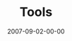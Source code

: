 ---
layout: message
category: message
series: "Seek"
title: "Tools"
date: 2007-09-02-00-00
message_id: 3
audio: "http://s3.amazonaws.com/crossroads-media/media/legacy/mp3/Seek_04_Tools_09-02-07_C_Mingo.mp3"
audio-duration: "46:20"
explicit: false
---